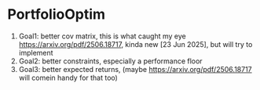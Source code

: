 # PortfolioOptim
1. Goal1: better cov matrix, this is what caught my eye https://arxiv.org/pdf/2506.18717, kinda new [23 Jun 2025], but will try to implement
2. Goal2: better constraints, especially a performance floor 
3. Goal3: better expected returns, (maybe https://arxiv.org/pdf/2506.18717 will comein handy for that too)
